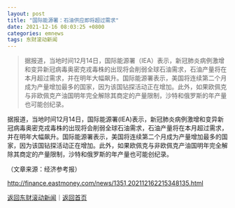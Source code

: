 ```yaml
---
layout: post
title: "国际能源署：石油供应即将超过需求"
date: 2021-12-16 08:03:25 +0800
categories: emnews
tags: 东财滚动新闻
---
```

> 据报道，当地时间12月14日，国际能源署（IEA）表示，新冠肺炎病例激增和变异新冠病毒奥密克戎毒株的出现将会削弱全球石油需求，石油产量将在本月超过需求，并在明年大幅飙升。国际能源署表示，美国将连续第二个月成为产量增加最多的国家，因为该国钻探活动正在增加。此外，如果欧佩克与非欧佩克产油国明年完全解除其商定的产量限制，沙特和俄罗斯的年产量也可能创纪录。

<p>据报道，当地时间12月14日，国际能源署(IEA)表示，新冠肺炎病例激增和变异新冠病毒奥密克戎毒株的出现将会削弱全球石油需求，石油产量将在本月超过需求，并在明年大幅飙升。国际能源署表示，美国将连续第二个月成为产量增加最多的国家，因为该国钻探活动正在增加。此外，如果欧佩克与非欧佩克产油国明年完全解除其商定的产量限制，沙特和俄罗斯的年产量也可能创纪录。</p><p class="em_media">（文章来源：经济参考报）</p>

<http://finance.eastmoney.com/news/1351,202112162215348135.html>

[返回东财滚动新闻](//finews.withounder.com/emnews/)｜[返回首页](//finews.withounder.com/)